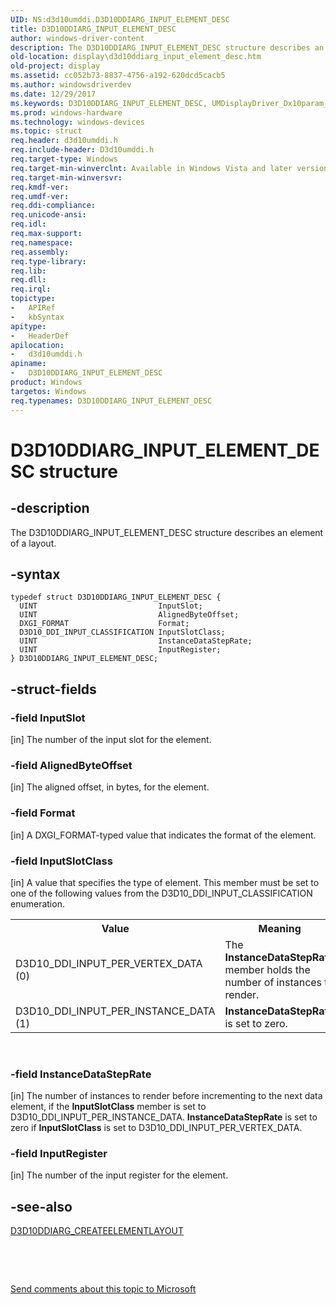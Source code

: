 ```yaml
---
UID: NS:d3d10umddi.D3D10DDIARG_INPUT_ELEMENT_DESC
title: D3D10DDIARG_INPUT_ELEMENT_DESC
author: windows-driver-content
description: The D3D10DDIARG_INPUT_ELEMENT_DESC structure describes an element of a layout.
old-location: display\d3d10ddiarg_input_element_desc.htm
old-project: display
ms.assetid: cc052b73-8837-4756-a192-620dcd5cacb5
ms.author: windowsdriverdev
ms.date: 12/29/2017
ms.keywords: D3D10DDIARG_INPUT_ELEMENT_DESC, UMDisplayDriver_Dx10param_Structs_c640f88f-3031-4412-a9bc-a8058cf8dab0.xml, d3d10umddi/D3D10DDIARG_INPUT_ELEMENT_DESC, display.d3d10ddiarg_input_element_desc, D3D10DDIARG_INPUT_ELEMENT_DESC structure [Display Devices]
ms.prod: windows-hardware
ms.technology: windows-devices
ms.topic: struct
req.header: d3d10umddi.h
req.include-header: D3d10umddi.h
req.target-type: Windows
req.target-min-winverclnt: Available in Windows Vista and later versions of the Windows operating systems.
req.target-min-winversvr: 
req.kmdf-ver: 
req.umdf-ver: 
req.ddi-compliance: 
req.unicode-ansi: 
req.idl: 
req.max-support: 
req.namespace: 
req.assembly: 
req.type-library: 
req.lib: 
req.dll: 
req.irql: 
topictype: 
-	APIRef
-	kbSyntax
apitype: 
-	HeaderDef
apilocation: 
-	d3d10umddi.h
apiname: 
-	D3D10DDIARG_INPUT_ELEMENT_DESC
product: Windows
targetos: Windows
req.typenames: D3D10DDIARG_INPUT_ELEMENT_DESC
---
```


# D3D10DDIARG_INPUT_ELEMENT_DESC structure


## -description


The D3D10DDIARG_INPUT_ELEMENT_DESC structure describes an element of a layout.


## -syntax


````
typedef struct D3D10DDIARG_INPUT_ELEMENT_DESC {
  UINT                           InputSlot;
  UINT                           AlignedByteOffset;
  DXGI_FORMAT                    Format;
  D3D10_DDI_INPUT_CLASSIFICATION InputSlotClass;
  UINT                           InstanceDataStepRate;
  UINT                           InputRegister;
} D3D10DDIARG_INPUT_ELEMENT_DESC;
````


## -struct-fields




### -field InputSlot

[in] The number of the input slot for the element. 


### -field AlignedByteOffset

[in] The aligned offset, in bytes, for the element. 


### -field Format

[in] A DXGI_FORMAT-typed value that indicates the format of the element.


### -field InputSlotClass

[in] A value that specifies the type of element. This member must be set to one of the following values from the D3D10_DDI_INPUT_CLASSIFICATION enumeration.
<table>
<tr>
<th>Value</th>
<th>Meaning</th>
</tr>
<tr>
<td>
D3D10_DDI_INPUT_PER_VERTEX_DATA (0)

</td>
<td>
The <b>InstanceDataStepRate</b> member holds the number of instances to render.

</td>
</tr>
<tr>
<td>
D3D10_DDI_INPUT_PER_INSTANCE_DATA (1)

</td>
<td>
<b>InstanceDataStepRate</b> is set to zero.

</td>
</tr>
</table> 


### -field InstanceDataStepRate

[in] The number of instances to render before incrementing to the next data element, if the <b>InputSlotClass</b> member is set to D3D10_DDI_INPUT_PER_INSTANCE_DATA. <b>InstanceDataStepRate</b> is set to zero if <b>InputSlotClass</b> is set to D3D10_DDI_INPUT_PER_VERTEX_DATA. 


### -field InputRegister

[in] The number of the input register for the element.


## -see-also

<a href="..\d3d10umddi\ns-d3d10umddi-d3d10ddiarg_createelementlayout.md">D3D10DDIARG_CREATEELEMENTLAYOUT</a>

 

 

<a href="mailto:wsddocfb@microsoft.com?subject=Documentation%20feedback [display\display]:%20D3D10DDIARG_INPUT_ELEMENT_DESC structure%20 RELEASE:%20(12/29/2017)&amp;body=%0A%0APRIVACY STATEMENT%0A%0AWe use your feedback to improve the documentation. We don't use your email address for any other purpose, and we'll remove your email address from our system after the issue that you're reporting is fixed. While we're working to fix this issue, we might send you an email message to ask for more info. Later, we might also send you an email message to let you know that we've addressed your feedback.%0A%0AFor more info about Microsoft's privacy policy, see http://privacy.microsoft.com/en-us/default.aspx." title="Send comments about this topic to Microsoft">Send comments about this topic to Microsoft</a>

